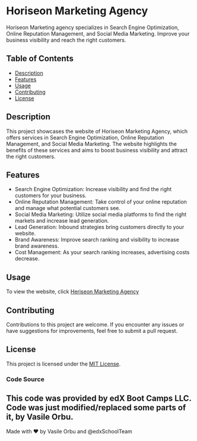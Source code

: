 # Horiseon Marketing Agency

Horiseon Marketing agency specializes in Search Engine Optimization, Online Reputation Management, and Social Media Marketing. Improve your business visibility and reach the right customers.

## Table of Contents
- [Description](#description)
- [Features](#features)
- [Usage](#usage)
- [Contributing](#contributing)
- [License](#license)

## Description

This project showcases the website of Horiseon Marketing Agency, which offers services in Search Engine Optimization, Online Reputation Management, and Social Media Marketing. The website highlights the benefits of these services and aims to boost business visibility and attract the right customers.

## Features

- Search Engine Optimization: Increase visibility and find the right customers for your business.
- Online Reputation Management: Take control of your online reputation and manage what potential customers see.
- Social Media Marketing: Utilize social media platforms to find the right markets and increase lead generation.
- Lead Generation: Inbound strategies bring customers directly to your website.
- Brand Awareness: Improve search ranking and visibility to increase brand awareness.
- Cost Management: As your search ranking increases, advertising costs decrease.

## Usage

To view the website, click [Heriseon Marketing Agency](https://heisen101.github.io/horiseon-marketing-agency-website/#social-media-marketing)

## Contributing

Contributions to this project are welcome. If you encounter any issues or have suggestions for improvements, feel free to submit a pull request.

## License

This project is licensed under the [MIT License](LICENSE).
### Code Source
This code was provided by edX Boot Camps LLC. Code was just modified/replaced some parts of it, by Vasile Orbu.
---

Made with ❤️️ by Vasile Orbu and @edxSchoolTeam

